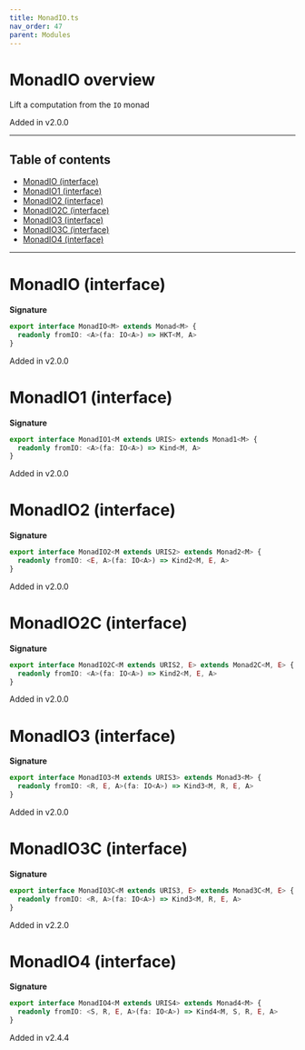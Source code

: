 ```yaml
---
title: MonadIO.ts
nav_order: 47
parent: Modules
---
```


# MonadIO overview

Lift a computation from the `IO` monad

Added in v2.0.0

---

<h2 class="text-delta">Table of contents</h2>

- [MonadIO (interface)](#monadio-interface)
- [MonadIO1 (interface)](#monadio1-interface)
- [MonadIO2 (interface)](#monadio2-interface)
- [MonadIO2C (interface)](#monadio2c-interface)
- [MonadIO3 (interface)](#monadio3-interface)
- [MonadIO3C (interface)](#monadio3c-interface)
- [MonadIO4 (interface)](#monadio4-interface)

---

# MonadIO (interface)

**Signature**

```ts
export interface MonadIO<M> extends Monad<M> {
  readonly fromIO: <A>(fa: IO<A>) => HKT<M, A>
}
```

Added in v2.0.0

# MonadIO1 (interface)

**Signature**

```ts
export interface MonadIO1<M extends URIS> extends Monad1<M> {
  readonly fromIO: <A>(fa: IO<A>) => Kind<M, A>
}
```

Added in v2.0.0

# MonadIO2 (interface)

**Signature**

```ts
export interface MonadIO2<M extends URIS2> extends Monad2<M> {
  readonly fromIO: <E, A>(fa: IO<A>) => Kind2<M, E, A>
}
```

Added in v2.0.0

# MonadIO2C (interface)

**Signature**

```ts
export interface MonadIO2C<M extends URIS2, E> extends Monad2C<M, E> {
  readonly fromIO: <A>(fa: IO<A>) => Kind2<M, E, A>
}
```

Added in v2.0.0

# MonadIO3 (interface)

**Signature**

```ts
export interface MonadIO3<M extends URIS3> extends Monad3<M> {
  readonly fromIO: <R, E, A>(fa: IO<A>) => Kind3<M, R, E, A>
}
```

Added in v2.0.0

# MonadIO3C (interface)

**Signature**

```ts
export interface MonadIO3C<M extends URIS3, E> extends Monad3C<M, E> {
  readonly fromIO: <R, A>(fa: IO<A>) => Kind3<M, R, E, A>
}
```

Added in v2.2.0

# MonadIO4 (interface)

**Signature**

```ts
export interface MonadIO4<M extends URIS4> extends Monad4<M> {
  readonly fromIO: <S, R, E, A>(fa: IO<A>) => Kind4<M, S, R, E, A>
}
```

Added in v2.4.4
